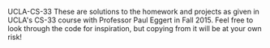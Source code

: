 UCLA-CS-33
These are solutions to the homework and projects as given in UCLA's CS-33 course with Professor Paul Eggert in Fall 2015. Feel free to look through the code for inspiration, but copying from it will be at your own risk! 
